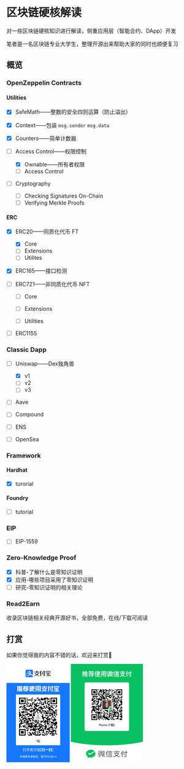 # 区块链硬核解读

对一些区块链硬核知识进行解读，侧重应用层（智能合约、DApp）开发

笔者是一名区块链专业大学生，整理开源出来帮助大家的同时也顺便复习

## 概览

### OpenZeppelin Contracts

#### Utilities

- [x] SafeMath——整数的安全四则运算（防止溢出）

- [x] Context——包装 `msg.sender` `msg.data`

- [x] Counters——简单计数器

- [ ] Access Control——权限控制
  
  - [x] Ownable——所有者权限
  - [ ] Access Control

- [ ] Cryptography
  
  - [ ] Checking Signatures On-Chain
  - [ ] Verifying Merkle Proofs

#### ERC

- [x] ERC20——同质化代币 FT

  - [x] Core
  - [ ] Extensions
  - [ ] Utilites

- [x] ERC165——接口检测

- [ ] ERC721——非同质化代币 NFT

  - [ ] Core

  - [ ] Extensions

  - [ ] Utilities

- [ ] ERC1155

### Classic Dapp

- [ ] Uniswap——Dex独角兽

  - [x] v1
  - [ ] v2
  - [ ] v3

- [ ] Aave

- [ ] Compound

- [ ] ENS

- [ ] OpenSea

### Framework

#### Hardhat

- [x] turorial

#### Foundry

- [ ] tutorial

### EIP

- [ ] EIP-1559

### Zero-Knowledge Proof

- [x] 科普-了解什么是零知识证明
- [x] 应用-哪些项目采用了零知识证明
- [ ] 研究-零知识证明的相关理论

### Read2Earn

收录区块链相关经典开源好书，全部免费，在线/下载可阅读

## 打赏

如果你觉得我的内容不错的话，欢迎来打赏🤣

<img src="img/Alipay.jpg" alt="Alipay" style="zoom:25%;" align=left/> <img src="img/wechat-pay.jpg" alt="wechat-pay" style="zoom:25%;" align=right/>

